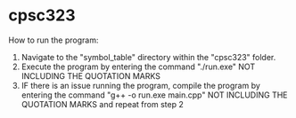 # cpsc323
How to run the program:
  1. Navigate to the "symbol_table" directory within the "cpsc323" folder.
  2. Execute the program by entering the command "./run.exe" NOT INCLUDING THE QUOTATION MARKS
  3. IF there is an issue running the program, compile the program by entering the command "g++ -o run.exe main.cpp" NOT INCLUDING THE QUOTATION MARKS and repeat from step 2
